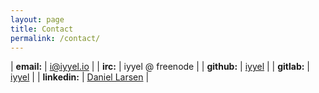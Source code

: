 ```yaml
---
layout: page
title: Contact
permalink: /contact/
---
```


| __email:__      | <a href="mailto:i@iyyel.io" target="_top">i@iyyel.io</a>                                           |
| __irc:__        | iyyel @ freenode                                                                                   |
| __github:__     | <a href="https://github.com/iyyel/" target="_blank">iyyel</a>                                      |
| __gitlab:__     | <a href="https://gitlab.com/iyyel/" target="_blank">iyyel</a>                                      |
| __linkedin:__   | <a href="https://www.linkedin.com/in/daniel-larsen-3844a0143/" target="_blank">Daniel Larsen</a>   |
